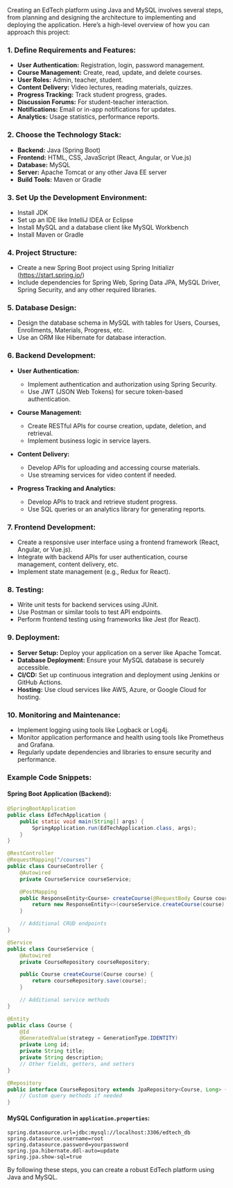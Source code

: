 Creating an EdTech platform using Java and MySQL involves several steps, from planning and designing the architecture to implementing and deploying the application. Here’s a high-level overview of how you can approach this project:

### 1. **Define Requirements and Features:**
   - **User Authentication:** Registration, login, password management.
   - **Course Management:** Create, read, update, and delete courses.
   - **User Roles:** Admin, teacher, student.
   - **Content Delivery:** Video lectures, reading materials, quizzes.
   - **Progress Tracking:** Track student progress, grades.
   - **Discussion Forums:** For student-teacher interaction.
   - **Notifications:** Email or in-app notifications for updates.
   - **Analytics:** Usage statistics, performance reports.

### 2. **Choose the Technology Stack:**
   - **Backend:** Java (Spring Boot)
   - **Frontend:** HTML, CSS, JavaScript (React, Angular, or Vue.js)
   - **Database:** MySQL
   - **Server:** Apache Tomcat or any other Java EE server
   - **Build Tools:** Maven or Gradle

### 3. **Set Up the Development Environment:**
   - Install JDK
   - Set up an IDE like IntelliJ IDEA or Eclipse
   - Install MySQL and a database client like MySQL Workbench
   - Install Maven or Gradle

### 4. **Project Structure:**
   - Create a new Spring Boot project using Spring Initializr (https://start.spring.io/)
   - Include dependencies for Spring Web, Spring Data JPA, MySQL Driver, Spring Security, and any other required libraries.

### 5. **Database Design:**
   - Design the database schema in MySQL with tables for Users, Courses, Enrollments, Materials, Progress, etc.
   - Use an ORM like Hibernate for database interaction.

### 6. **Backend Development:**
   - **User Authentication:**
     - Implement authentication and authorization using Spring Security.
     - Use JWT (JSON Web Tokens) for secure token-based authentication.

   - **Course Management:**
     - Create RESTful APIs for course creation, update, deletion, and retrieval.
     - Implement business logic in service layers.

   - **Content Delivery:**
     - Develop APIs for uploading and accessing course materials.
     - Use streaming services for video content if needed.

   - **Progress Tracking and Analytics:**
     - Develop APIs to track and retrieve student progress.
     - Use SQL queries or an analytics library for generating reports.

### 7. **Frontend Development:**
   - Create a responsive user interface using a frontend framework (React, Angular, or Vue.js).
   - Integrate with backend APIs for user authentication, course management, content delivery, etc.
   - Implement state management (e.g., Redux for React).

### 8. **Testing:**
   - Write unit tests for backend services using JUnit.
   - Use Postman or similar tools to test API endpoints.
   - Perform frontend testing using frameworks like Jest (for React).

### 9. **Deployment:**
   - **Server Setup:** Deploy your application on a server like Apache Tomcat.
   - **Database Deployment:** Ensure your MySQL database is securely accessible.
   - **CI/CD:** Set up continuous integration and deployment using Jenkins or GitHub Actions.
   - **Hosting:** Use cloud services like AWS, Azure, or Google Cloud for hosting.

### 10. **Monitoring and Maintenance:**
   - Implement logging using tools like Logback or Log4j.
   - Monitor application performance and health using tools like Prometheus and Grafana.
   - Regularly update dependencies and libraries to ensure security and performance.

### Example Code Snippets:

#### Spring Boot Application (Backend):
```java
@SpringBootApplication
public class EdTechApplication {
    public static void main(String[] args) {
        SpringApplication.run(EdTechApplication.class, args);
    }
}

@RestController
@RequestMapping("/courses")
public class CourseController {
    @Autowired
    private CourseService courseService;

    @PostMapping
    public ResponseEntity<Course> createCourse(@RequestBody Course course) {
        return new ResponseEntity<>(courseService.createCourse(course), HttpStatus.CREATED);
    }

    // Additional CRUD endpoints
}

@Service
public class CourseService {
    @Autowired
    private CourseRepository courseRepository;

    public Course createCourse(Course course) {
        return courseRepository.save(course);
    }

    // Additional service methods
}

@Entity
public class Course {
    @Id
    @GeneratedValue(strategy = GenerationType.IDENTITY)
    private Long id;
    private String title;
    private String description;
    // Other fields, getters, and setters
}

@Repository
public interface CourseRepository extends JpaRepository<Course, Long> {
    // Custom query methods if needed
}
```

#### MySQL Configuration in `application.properties`:
```properties
spring.datasource.url=jdbc:mysql://localhost:3306/edtech_db
spring.datasource.username=root
spring.datasource.password=yourpassword
spring.jpa.hibernate.ddl-auto=update
spring.jpa.show-sql=true
```

By following these steps, you can create a robust EdTech platform using Java and MySQL.